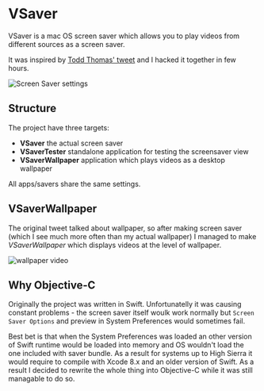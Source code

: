 # VSaver

VSaver is a mac OS screen saver which allows you to play videos from different sources as a screen saver.

It was inspired by [Todd Thomas' tweet](https://twitter.com/toddthomas/status/756352957738725376) and I hacked it together in few hours.

![Screen Saver settings](https://cloud.githubusercontent.com/assets/2470861/17103626/8fa827c8-527f-11e6-9fc9-09c45e144c83.png)

## Structure

The project have three targets: 

* **VSaver** the actual screen saver
* **VSaverTester** standalone application for testing the screensaver view
* **VSaverWallpaper** application which plays videos as a desktop wallpaper

All apps/savers share the same settings.

## VSaverWallpaper

The original tweet talked about wallpaper, so after making screen saver (which I see much more often than my actual wallpaper) I managed to make *VSaverWallpaper* which displays videos at the level of wallpaper.

![wallpaper video](https://cloud.githubusercontent.com/assets/2470861/17130381/84304abc-5318-11e6-873d-583e25c9c139.gif)

## Why Objective-C

Originally the project was written in Swift. Unfortunatelly it was causing constant problems - the screen saver itself woulk work normally but `Screen Saver Options` and preview in System Preferences would sometimes fail. 

Best bet is that when the System Preferences was loaded an other version of Swift runtime would be loaded into memory and OS wouldn't load the one included with saver bundle. As a result for systems up to High Sierra it would require to compile with Xcode 8.x and an older version of Swift. As a result I decided to rewrite the whole thing into Objective-C while it was still managable to do so.